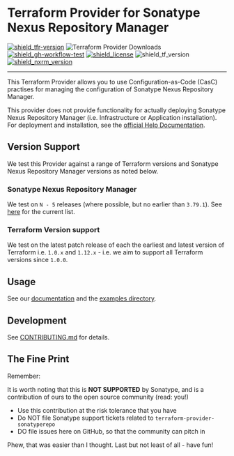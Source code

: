 # Terraform Provider for Sonatype Nexus Repository Manager

[![shield_tfr-version]][link_tfr]
![Terraform Provider Downloads](https://img.shields.io/terraform/provider/dm/572010)
[![shield_gh-workflow-test]][link_gh-workflow-test]
[![shield_license]][license_file] 
![shield_tf_version]
[![shield_nxrm_version]][link_nxrm_release]


---

This Terraform Provider allows you to use Configuration-as-Code (CasC) practises for managing the configuration of Sonatype Nexus Repository Manager.

This provider does not provide functionality for actually deploying Sonatype Nexus Repository Manager (i.e. Infrastructure or Application installation). For deployment and installation, see  the [official Help Documentation](https://help.sonatype.com/en/sonatype-nexus-repository.html).

## Version Support

We test this Provider against a range of Terraform versions and Sonatype Nexus Repository Manager versions as noted below.

### Sonatype Nexus Repository Manager

We test on `N - 5` releases (where possible, but no earlier than `3.79.1`). See [here](https://github.com/sonatype-nexus-community/terraform-provider-sonatyperepo/blob/main/.github/workflows/test.yml) for the current list.

### Terraform Version support

We test on the latest patch release of each the earliest and latest version of Terraform i.e. `1.0.x` and  `1.12.x` - i.e. we aim to support all Terraform versions since `1.0.0`.

## Usage

See our [documentation](./docs/index.md) and the [examples directory](./examples/).

## Development

See [CONTRIBUTING.md](./CONTRIBUTING.md) for details.

## The Fine Print

Remember:

It is worth noting that this is **NOT SUPPORTED** by Sonatype, and is a contribution of ours to the open source community (read: you!)

* Use this contribution at the risk tolerance that you have
* Do NOT file Sonatype support tickets related to `terraform-provider-sonatyperepo`
* DO file issues here on GitHub, so that the community can pitch in

Phew, that was easier than I thought. Last but not least of all - have fun!


[shield_gh-workflow-test]: https://img.shields.io/github/actions/workflow/status/sonatype-nexus-community/terraform-provider-sonatyperepo/test.yml?branch=main&logo=GitHub&logoColor=white "build"
[shield_tfr-version]: https://img.shields.io/badge/Terraform%20Registry-0.7.0-8A2BE2
[shield_license]: https://img.shields.io/github/license/sonatype-nexus-community/terraform-provider-sonatyperepo?logo=open%20source%20initiative&logoColor=white "license"
[shield_tf_version]: https://img.shields.io/badge/Terraform-1.0.0+-blue
[shield_nxrm_version]: https://img.shields.io/badge/Sonatype_Nexus_Repository-3.79.1&nbsp;&ndash;&nbsp;3.84.1-blue

[link_tfr]: https://registry.terraform.io/providers/sonatype-nexus-community/sonatyperepo/latest
[link_gh-workflow-test]: https://github.com/sonatype-nexus-community/terraform-provider-sonatyperepo/actions/workflows/test.yml?query=branch%3Amain
[license_file]: https://github.com/sonatype-nexus-community/terraform-provider-sonatyperepo/blob/main/LICENSE
[link_nxrm_release]: https://help.sonatype.com/en/sonatype-nexus-repository-3-84-0-release-notes.html
